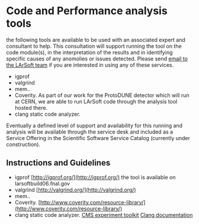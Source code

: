 Code and Performance analysis tools
============================================================================

the following tools are available to be used with an associated expert and consultant to help. This consultation will support running the tool on the code module(s), in the interpretation of the results and in identifying specific causes of any anomolies or issues detected. Please send [email to the LArSoft team](mailto:larsoft-team@fnal.gov) if you are interested in using any of these services.

-   igprof
-   valgrind
-   mem..
-   Coverity. As part of our work for the ProtoDUNE detector which will run at CERN, we are able to run LArSoft code through the analysis tool hosted there.
-   clang static code analyzer.

Eventually a defined level of support and availability for this running and analysis will be available through the service desk and included as a Service Offering in the Scientific Software Service Catalog (currently under construction).

Instructions and Guidelines
------------------------------------------------------------

-   igprof [http://igprof.org/](http://igprof.org/) the tool is available on larsoftbuild06.fnal.gov
-   valgrind [http://valgrind.org/](http://valgrind.org/)
-   mem..
-   Coverity. [http://www.coverity.com/resource-library/](http://www.coverity.com/resource-library/)
-   clang static code analyzer. [CMS experiment toolkit](https://github.com/dpiparo/SAS) [Clang documentation](http://clang.llvm.org/doxygen/)
